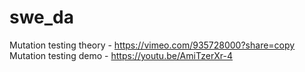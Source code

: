 # swe_da


Mutation testing theory - https://vimeo.com/935728000?share=copy
Mutation testing demo - https://youtu.be/AmiTzerXr-4

